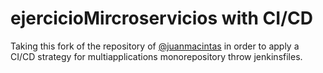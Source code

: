 # ejercicioMircroservicios with CI/CD
Taking this fork of the repository of [@juanmacintas](https://github.com/juanmacintas "Juanma") in order to apply a CI/CD strategy for multiapplications monorepository throw jenkinsfiles.
